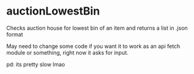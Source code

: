 # auctionLowestBin
Checks auction house for lowest bin of an item and returns a list in .json format

May need to change some code if you want it to work as an api fetch module or something, right now it asks for input.

pd: its pretty slow lmao
